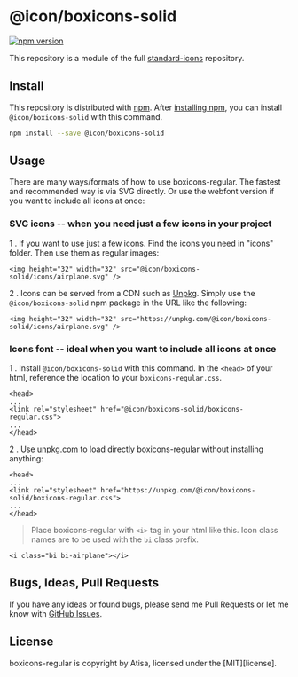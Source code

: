 # @icon/boxicons-solid

[![npm version](https://img.shields.io/npm/v/@icon/boxicons-solid.svg)](https://www.npmjs.org/package/@icon/boxicons-solid)

This repository is a module of the full [standard-icons][standard-icons] repository.

## Install

This repository is distributed with [npm]. After [installing npm][install-npm], you can install `@icon/boxicons-solid` with this command.

```bash
npm install --save @icon/boxicons-solid
```

## Usage

There are many ways/formats of how to use boxicons-regular. The fastest and recommended way is via SVG directly. Or use the webfont version if you want to include all icons at once:

### SVG icons -- when you need just a few icons in your project

1 . If you want to use just a few icons. Find the icons you need in "icons" folder. Then use them as regular images:

```
<img height="32" width="32" src="@icon/boxicons-solid/icons/airplane.svg" />
```

2 . Icons can be served from a CDN such as [Unpkg][Unpkg]. Simply use the `@icon/boxicons-solid` npm package in the URL like the following:

```
<img height="32" width="32" src="https://unpkg.com/@icon/boxicons-solid/icons/airplane.svg" />
```

### Icons font -- ideal when you want to include all icons at once

1 . Install `@icon/boxicons-solid` with this command. In the `<head>` of your html, reference the location to your `boxicons-regular.css`.

```
<head>
...
<link rel="stylesheet" href="@icon/boxicons-solid/boxicons-regular.css">
...
</head>
```

2 . Use [unpkg.com][Unpkg] to load directly boxicons-regular without installing anything:

```
<head>
...
<link rel="stylesheet" href="https://unpkg.com/@icon/boxicons-solid/boxicons-regular.css">
...
</head>
```

> Place boxicons-regular with `<i>` tag in your html like this. Icon class names are to be used with the `bi` class prefix.

```
<i class="bi bi-airplane"></i>
```


## Bugs, Ideas, Pull Requests

If you have any ideas or found bugs, please send me Pull Requests or let me know with [GitHub Issues][github issues].

## License

boxicons-regular is copyright by Atisa, licensed under the [MIT][license].

[MIT]: https://opensource.org/licenses/MIT
[SIL]: http://scripts.sil.org/OFL
[standard-icons]: https://github.com/thecreation/standard-icons
[npm]: https://www.npmjs.com/
[install-npm]: https://docs.npmjs.com/getting-started/installing-node
[sass]: http://sass-lang.com/
[github issues]: https://github.com/thecreation/standard-icons/issues
[Unpkg]: https://unpkg.com